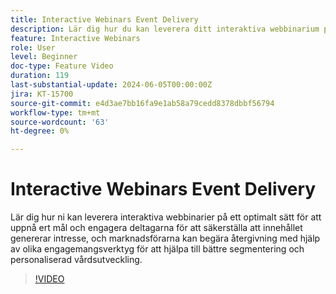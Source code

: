```yaml
---
title: Interactive Webinars Event Delivery
description: Lär dig hur du kan leverera ditt interaktiva webbinarium på ett optimalt sätt.
feature: Interactive Webinars
role: User
level: Beginner
doc-type: Feature Video
duration: 119
last-substantial-update: 2024-06-05T00:00:00Z
jira: KT-15700
source-git-commit: e4d3ae7bb16fa9e1ab58a79cedd8378dbbf56794
workflow-type: tm+mt
source-wordcount: '63'
ht-degree: 0%

---
```



# Interactive Webinars Event Delivery

Lär dig hur ni kan leverera interaktiva webbinarier på ett optimalt sätt för att uppnå ert mål och engagera deltagarna för att säkerställa att innehållet genererar intresse, och marknadsförarna kan begära återgivning med hjälp av olika engagemangsverktyg för att hjälpa till bättre segmentering och personaliserad vårdsutveckling.

>[!VIDEO](https://video.tv.adobe.com/v/3429638/?learn=on)
